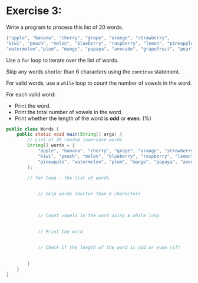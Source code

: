 # Exercise 3:
Write a program to process this list of 20 words.

```java
{"apple", "banana", "cherry", "grape", "orange", "strawberry",
"kiwi", "peach", "melon", "blueberry", "raspberry", "lemon", "pineapple",
"watermelon","plum", "mango", "papaya", "avocado", "grapefruit", "pear"}
```
Use a `for` loop to iterate over the list of words.

Skip any words shorter than 6 characters using the `continue` statement.

For valid words, use a `while` loop to count the number of vowels in the word.

For each valid word:
- Print the word.
- Print the total number of vowels in the word.
- Print whether the length of the word is **odd** or **even**. (%)

```java
public class Words {
    public static void main(String[] args) {
        // List of 20 random lowercase words
        String[] words = {
            "apple", "banana", "cherry", "grape", "orange", "strawberry",
            "kiwi", "peach", "melon", "blueberry", "raspberry", "lemon",
            "pineapple", "watermelon", "plum", "mango", "papaya", "avocado", "grapefruit", "pear"
        };

        // for loop - the list of words
        

            // Skip words shorter than 6 characters
            
            

            // Count vowels in the word using a while loop
            

            // Print the word
            

            // Check if the length of the word is odd or even (if)
           

        }
    }
}
```


     
